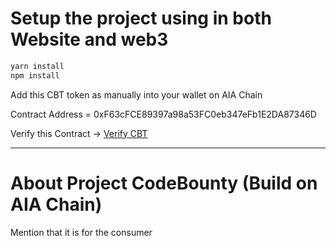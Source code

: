 # Setup the project using in both Website and web3
```sh
yarn install
npm install
```
Add this CBT token as manually into your wallet on AIA Chain

Contract Address = 0xF63cFCE89397a98a53FC0eb347eFb1E2DA87346D

Verify this Contract -> [Verify CBT](https://testnet.aiascan.com/token/0xF63cFCE89397a98a53FC0eb347eFb1E2DA87346D)

---

# About Project CodeBounty (Build on AIA Chain)
Mention that it is for the consumer